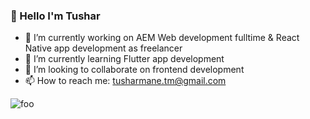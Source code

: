 ### 👋 Hello I'm Tushar

- 🔭 I’m currently working on AEM Web development fulltime & React Native app development as freelancer 
- 🌱 I’m currently learning Flutter app development
- 👯 I’m looking to collaborate on frontend development
- 📫 How to reach me: tusharmane.tm@gmail.com

![foo](https://www.google.com/url?sa=i&url=https%3A%2F%2Fwww.freevector.com%2Fcolorful-plait-background-vector-30374&psig=AOvVaw2hFRUe9j6GbKCYDJ-v9ZQb&ust=1597043874287000&source=images&cd=vfe&ved=0CAIQjRxqFwoTCKjD953KjesCFQAAAAAdAAAAABAD "title")
